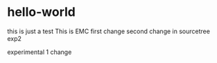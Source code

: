# hello-world
this is just a test
This is EMC first change
second change in sourcetree
exp2

experimental 1 change

